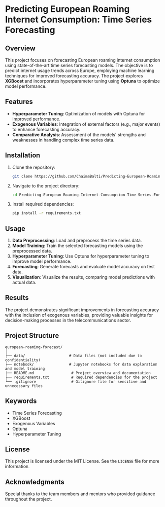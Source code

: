# Predicting European Roaming Internet Consumption: Time Series Forecasting

## Overview
This project focuses on forecasting European roaming internet consumption using state-of-the-art time series forecasting models. The objective is to predict internet usage trends across Europe, employing machine learning techniques for improved forecasting accuracy. The project explores **XGBoost** and incorporates hyperparameter tuning using **Optuna** to optimize model performance.

## Features
- **Hyperparameter Tuning**: Optimization of models with Optuna for improved performance.
- **Exogenous Variables**: Integration of external factors (e.g., major events) to enhance forecasting accuracy.
- **Comparative Analysis**: Assessment of the models' strengths and weaknesses in handling complex time series data.

## Installation

1. Clone the repository:
   ```bash
   git clone https://github.com/ChaimaBalti/Predicting-European-Roaming-Internet-Consumption-Time-Series-Forecasting.git
   ```
2. Navigate to the project directory:
   ```bash
   cd Predicting-European-Roaming-Internet-Consumption-Time-Series-Forecasting
   ```
3. Install required dependencies:
   ```bash
   pip install -r requirements.txt
   ```

## Usage

1. **Data Preprocessing**: Load and preprocess the time series data.
2. **Model Training**: Train the selected forecasting models using the preprocessed data.
3. **Hyperparameter Tuning**: Use Optuna for hyperparameter tuning to improve model performance.
4. **Forecasting**: Generate forecasts and evaluate model accuracy on test data.
5. **Visualization**: Visualize the results, comparing model predictions with actual data.

## Results
The project demonstrates significant improvements in forecasting accuracy with the inclusion of exogenous variables, providing valuable insights for decision-making processes in the telecommunications sector.

## Project Structure
```plaintext
european-roaming-forecast/
│
├── data/                    # Data files (not included due to confidentiality)
├── notebook/                # Jupyter notebooks for data exploration and model training
├── README.md                 # Project overview and documentation
├── requirements.txt          # Required dependencies for the project
└── .gitignore                # Gitignore file for sensitive and unnecessary files
```

## Keywords
- Time Series Forecasting
- XGBoost
- Exogenous Variables
- Optuna
- Hyperparameter Tuning

## License
This project is licensed under the MIT License. See the `LICENSE` file for more information.

## Acknowledgments
Special thanks to the team members and mentors who provided guidance throughout the project.

```
